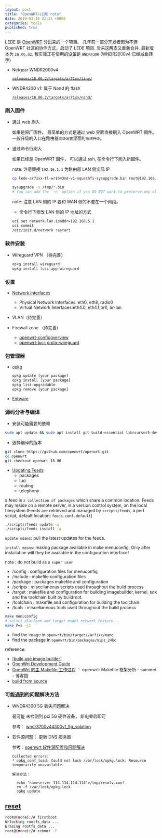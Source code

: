 ```yaml
---
layout: post
title: "OpenWRT/LEDE note"
date: 2019-03-19 22:24 +0800
categories: tools
published: true
---
```


LEDE 是 [OpenWRT](https://Openwrt.org/) 分出来的一个项目。 几年前一部分开发者因为不满 OpenWRT 社区的协作方式，启动了 LEDE 项目. 后来这两支又重新合并. 最新版本为 `18.06.02`. 我实际正在使用的设备是 `WNDR4300` (WNDR2000v4 已经咸鱼转手)

- ~~Netgear WNDR2000v4~~

  [~~`releases/18.06.2/targets/ar71xx/tiny/`~~](https://downloads.openwrt.org/releases/18.06.2/targets/ar71xx/tiny/)

- WNDR4300 v1: 属于 Nand 的 flash

  [`releases/18.06.2/targets/ar71xx/nand/`](https://downloads.openwrt.org/releases/18.06.2/targets/ar71xx/nand/)

### 刷入固件

- 通过 web 刷入

  如果是原厂固件， 最简单的方式是通过 web 界面直接刷入 OpenWRT 固件。一般升级的入口在路由器`高级设置`里面的`系统升级`。

- 通过命令行刷入

  如果已经是 OpenWRT 固件， 可以通过 ssh, 在命令行下刷入新固件。

  note: 注意替换 `192.16.1.1` 为路由器 LAN 侧实际 IP

  ```sh
  cp lede-ar71xx-tl-wr1043nd-v1-squashfs-sysupgrade.bin root@192.168.1.1:/tmp

  sysupgrade -v /tmp/*.bin
  # You can add the `-n` option if you DO NOT want to preserve any old configuration files and configure upgraded device from clean state (network/system settings will be lost as well)
  ```

  note: 注意 LAN 侧的 IP 要和 WAN 侧的不要在一个网段。

  - 命令行下修改 LAN 侧的 IP 地址的方式

  ```sh
  uci set network.lan.ipaddr=192.168.5.1
  uci commit
  /etc/init.d/network restart
  ```

### 软件安装

- Wireguard VPN （待完善）

  ```sh
  opkg install wireguard
  opkg install luci-app-wireguard
  ```

### 设置

- [Network interfaces](https://openwrt.org/docs/guide-developer/networking/network.interfaces)

  - Physical Network Interfaces: eth0, eth8, radio0
  - Virtual Network Interfaces:eth4.0, eth4.1,br0, br-lan

- VLAN（待完善）

- Firewall zone （待完善）

  - [openwrt-configoverview](http://www.farwire.net/openwrt-configoverview.htm)
  - [openwrt-luci-proto-wireguard](https://danrl.com/blog/2016/openwrt-luci-proto-wireguard/)

### 包管理器

- [opkg](https://openwrt.org/docs/guide-user/additional-software/opkg)

  ```sh
  opkg update [your package]
  opkg install [your package]
  opkg list-upgradable
  opkg remove [your package]
  ```

- [Entware](https://github.com/Entware/Entware)

### 源码分析与编译

- 安装可能需要的依赖

```sh
sudo apt update && sudo apt install git build-essential libncurses5-dev unzip python-dev -y
```

- 选择编译的版本

```sh
git clone https://github.com/openwrt/openwrt.git
cd openwrt
git checkout openwrt-18.06
```

- [Updating Feeds](https://openwrt.org/docs/guide-developer/feeds?s[]=feed)
  - packages
  - luci
  - routing
  - telephony

a feed is `a collection of packages` which share a common location. Feeds may reside on a remote server, in a version control system, on the local filesystem.(Feeds are retrieved and managed by `scripts/feeds`, a perl script, default location: `feeds.conf.default`)

```sh
./scripts/feeds update -a
./scripts/feeds install -a
```

`update means`: pull the latest updates for the feeds.

`install means`: making package available in make menuconfig, Only after installation will they be available in the configuration interface!

note : do not build as a `super user`

- /config : configuration files for menuconfig
- /include : makefile configuration files
- /package : packages makefile and configuration
- /scripts : miscellaneous scripts used throughout the build process
- /target : makefile and configuration for building imagebuilder, kernel, sdk and the toolchain built by buildroot.
- /toolchain : makefile and configuration for building the toolchain
- /tools : miscellaneous tools used throughout the build process

```sh
make menuconfig
# select platform and target model network feature...
make V=s -j1
```

- find the image in `openwrt/bin/targets/ar71xx/nand`
- find the package in `openwrt/bin/packages/mips_24kc`

reference:

- [[build use image builder]](https://openwrt.org/docs/guide-user/additional-software/imagebuilder)
- [OpenWrt Development Guide](http://www.ccs.neu.edu/home/noubir/Courses/CS6710/S12/material/OpenWrt_Dev_Tutorial.pdf)
- [OpenWrt 的主 Makefile 工作过程](http://www.right.com.cn/forum/thread-73443-1-3.html) ： openwrt: Makefile 框架分析 - sammei - 博客园
- [build from source](https://openwrt.org/docs/guide-developer/source-code/start)

### 可能遇到的问题解决方法

- WNDR4300 5G 丢失问题解决

  最可能 未检测到 pci 5G 硬件设备， 断电重启即可

  参考： [wndr3700v44300v1_5g_solution](http://everun.top/helpcenter/others/wndr3700v44300v1_5g_solution.html)

- 软件源问题： 更新 DNS 服务器

  参考：[openwrt 软件源配置和问题解决](https://blog.csdn.net/u010871058/article/details/77919615)

  ```
  Collected errors:
  * opkg_conf_load: Could not lock /var/lock/opkg.lock: Resource temporarily unavailable.

  解决方法：

    echo "nameserver 114.114.114.114">/tmp/resolv.conf
    rm -f /var/lock/opkg.lock
    opkg update
  ```
## [reset](http://wiki.villagetelco.org/OpenWrt_Failsafe_Mode_and_Flash_Recovery)
``` sh
root@(none):/# firstboot
Unlocking rootfs_data ...
Erasing rootfs_data ...
root@(none):/# reboot -f
```
